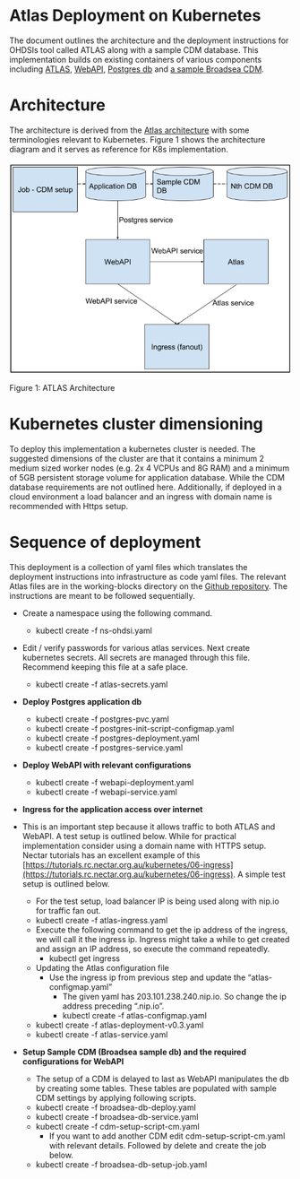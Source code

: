 # Atlas Deployment on Kubernetes

The document outlines the architecture and the deployment instructions for OHDSIs tool called ATLAS along with a sample CDM database. This implementation builds on existing containers of various components including [ATLAS](https://hub.docker.com/r/ohdsi/atlas), [WebAPI](https://hub.docker.com/r/ohdsi/webapi), [Postgres db](https://hub.docker.com/_/postgres) and [a sample Broadsea CDM](https://hub.docker.com/r/ohdsi/broadsea-atlasdb). 

# Architecture

The architecture is derived from the [Atlas architecture](https://github.com/OHDSI/WebAPI/wiki) with some terminologies relevant to Kubernetes. Figure 1 shows the  architecture diagram and it serves as reference for K8s implementation.

![image info](working-blocks/Atlas-Deployment.png)

Figure 1: ATLAS Architecture

# 

# Kubernetes cluster dimensioning

To deploy this implementation a kubernetes cluster is needed. The suggested dimensions of the cluster are that it contains a minimum 2 medium sized worker nodes (e.g. 2x 4 VCPUs and 8G RAM) and a minimum of 5GB persistent storage volume for application database. While the CDM database requirements are not outlined here. Additionally, if deployed in a cloud environment a load balancer and an ingress with domain name is recommended with Https setup. 

# Sequence of deployment

This deployment is a collection of yaml files which translates the deployment instructions into infrastructure as code yaml files. The relevant Atlas files are in the working-blocks directory on the [Github repository](https://github.com/Aleem2/Atlas-OHDSI-ARDC/tree/clean-up). The instructions are meant to be followed sequentially. 

* Create a namespace using the following command.  
  * kubectl create \-f ns-ohdsi.yaml  
* Edit / verify passwords for various atlas services. Next create kubernetes secrets. All secrets are managed through this file. Recommend keeping this file at a safe place.   
  * kubectl create \-f atlas-secrets.yaml  
* **Deploy Postgres application db**  
  * kubectl create \-f postgres-pvc.yaml  
  * kubectl create \-f postgres-init-script-configmap.yaml  
  * kubectl create \-f postgres-deployment.yaml  
  * kubectl create \-f postgres-service.yaml  
* **Deploy WebAPI with relevant configurations**  
  * kubectl create \-f webapi-deployment.yaml  
  * kubectl create \-f webapi-service.yaml  
* **Ingress for the application access over internet**  
* This is an important step because it allows traffic to both ATLAS and WebAPI. A test setup is outlined below. While for practical implementation consider using a domain name with HTTPS setup. Nectar tutorials has an excellent example of this [https://tutorials.rc.nectar.org.au/kubernetes/06-ingress](https://tutorials.rc.nectar.org.au/kubernetes/06-ingress). A simple test setup is outlined below.   
  * For the test setup, load balancer IP is being used along with nip.io for traffic fan out.   
  * kubectl create \-f atlas-ingress.yaml  
  * Execute the following command to get the ip address of the ingress, we will call it the ingress ip. Ingress might take a while to get created and assign an IP address, so execute the command repeatedly.   
    * kubectl get ingress  
  * Updating the Atlas configuration file  
    * Use the ingress ip from previous step and update the “atlas-configmap.yaml”  
      * The given yaml has 203.101.238.240.nip.io. So change the ip address preceding  “.nip.io”.   
      * kubectl create \-f atlas-configmap.yaml  
  * kubectl create \-f atlas-deployment-v0.3.yaml  
  * kubectl create \-f atlas-service.yaml

* **Setup Sample CDM (Broadsea sample db) and the required configurations for WebAPI**  
  * The setup of a CDM is delayed to last as WebAPI manipulates the db by creating some tables. These tables are populated with sample CDM settings by applying following scripts.   
  * kubectl create \-f broadsea-db-deploy.yaml  
  * kubectl create \-f broadsea-db-service.yaml  
  * kubectl create \-f cdm-setup-script-cm.yaml  
    * If you want to add another CDM edit cdm-setup-script-cm.yaml with relevant details. Followed by delete and create the job below.  
  * kubectl create \-f broadsea-db-setup-job.yaml


